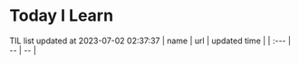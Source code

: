 # Today I Learn 
TIL list updated at 2023-07-02 02:37:37
| name | url | updated time |
| :--- | -- | -- |

